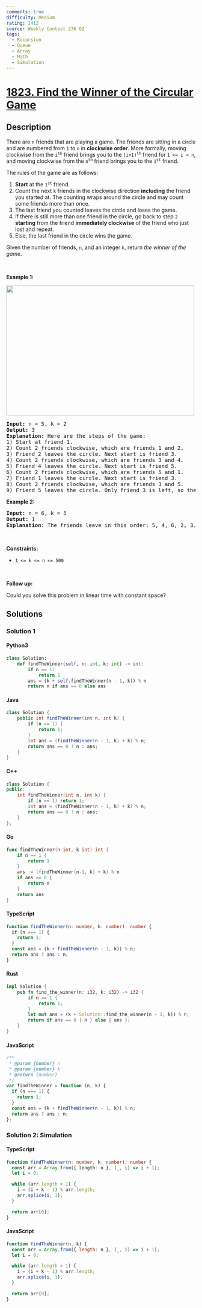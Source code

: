 ```yaml
---
comments: true
difficulty: Medium
rating: 1412
source: Weekly Contest 236 Q2
tags:
  - Recursion
  - Queue
  - Array
  - Math
  - Simulation
---
```


<!-- problem:start -->

# [1823. Find the Winner of the Circular Game](https://leetcode.com/problems/find-the-winner-of-the-circular-game)

## Description

<!-- description:start -->

<p>There are <code>n</code> friends that are playing a game. The friends are sitting in a circle and are numbered from <code>1</code> to <code>n</code> in <strong>clockwise order</strong>. More formally, moving clockwise from the <code>i<sup>th</sup></code> friend brings you to the <code>(i+1)<sup>th</sup></code> friend for <code>1 &lt;= i &lt; n</code>, and moving clockwise from the <code>n<sup>th</sup></code> friend brings you to the <code>1<sup>st</sup></code> friend.</p>

<p>The rules of the game are as follows:</p>

<ol>
	<li><strong>Start</strong> at the <code>1<sup>st</sup></code> friend.</li>
	<li>Count the next <code>k</code> friends in the clockwise direction <strong>including</strong> the friend you started at. The counting wraps around the circle and may count some friends more than once.</li>
	<li>The last friend you counted leaves the circle and loses the game.</li>
	<li>If there is still more than one friend in the circle, go back to step <code>2</code> <strong>starting</strong> from the friend <strong>immediately clockwise</strong> of the friend who just lost and repeat.</li>
	<li>Else, the last friend in the circle wins the game.</li>
</ol>

<p>Given the number of friends, <code>n</code>, and an integer <code>k</code>, return <em>the winner of the game</em>.</p>

<p>&nbsp;</p>
<p><strong class="example">Example 1:</strong></p>
<img alt="" src="https://fastly.jsdelivr.net/gh/doocs/leetcode@main/solution/1800-1899/1823.Find%20the%20Winner%20of%20the%20Circular%20Game/images/ic234-q2-ex11.png" style="width: 500px; height: 345px;" />
<pre>
<strong>Input:</strong> n = 5, k = 2
<strong>Output:</strong> 3
<strong>Explanation:</strong> Here are the steps of the game:
1) Start at friend 1.
2) Count 2 friends clockwise, which are friends 1 and 2.
3) Friend 2 leaves the circle. Next start is friend 3.
4) Count 2 friends clockwise, which are friends 3 and 4.
5) Friend 4 leaves the circle. Next start is friend 5.
6) Count 2 friends clockwise, which are friends 5 and 1.
7) Friend 1 leaves the circle. Next start is friend 3.
8) Count 2 friends clockwise, which are friends 3 and 5.
9) Friend 5 leaves the circle. Only friend 3 is left, so they are the winner.</pre>

<p><strong class="example">Example 2:</strong></p>

<pre>
<strong>Input:</strong> n = 6, k = 5
<strong>Output:</strong> 1
<strong>Explanation:</strong> The friends leave in this order: 5, 4, 6, 2, 3. The winner is friend 1.
</pre>

<p>&nbsp;</p>
<p><strong>Constraints:</strong></p>

<ul>
	<li><code>1 &lt;= k &lt;= n &lt;= 500</code></li>
</ul>

<p>&nbsp;</p>
<p><strong>Follow up:</strong></p>

<p>Could you solve this problem in linear time with constant space?</p>

<!-- description:end -->

## Solutions

<!-- solution:start -->

### Solution 1

<!-- tabs:start -->

#### Python3

```python
class Solution:
    def findTheWinner(self, n: int, k: int) -> int:
        if n == 1:
            return 1
        ans = (k + self.findTheWinner(n - 1, k)) % n
        return n if ans == 0 else ans
```

#### Java

```java
class Solution {
    public int findTheWinner(int n, int k) {
        if (n == 1) {
            return 1;
        }
        int ans = (findTheWinner(n - 1, k) + k) % n;
        return ans == 0 ? n : ans;
    }
}
```

#### C++

```cpp
class Solution {
public:
    int findTheWinner(int n, int k) {
        if (n == 1) return 1;
        int ans = (findTheWinner(n - 1, k) + k) % n;
        return ans == 0 ? n : ans;
    }
};
```

#### Go

```go
func findTheWinner(n int, k int) int {
	if n == 1 {
		return 1
	}
	ans := (findTheWinner(n-1, k) + k) % n
	if ans == 0 {
		return n
	}
	return ans
}
```

#### TypeScript

```ts
function findTheWinner(n: number, k: number): number {
  if (n === 1) {
    return 1;
  }
  const ans = (k + findTheWinner(n - 1, k)) % n;
  return ans ? ans : n;
}
```

#### Rust

```rust
impl Solution {
    pub fn find_the_winner(n: i32, k: i32) -> i32 {
        if n == 1 {
            return 1;
        }
        let mut ans = (k + Solution::find_the_winner(n - 1, k)) % n;
        return if ans == 0 { n } else { ans };
    }
}
```

#### JavaScript

```js
/**
 * @param {number} n
 * @param {number} k
 * @return {number}
 */
var findTheWinner = function (n, k) {
  if (n === 1) {
    return 1;
  }
  const ans = (k + findTheWinner(n - 1, k)) % n;
  return ans ? ans : n;
};
```

<!-- tabs:end -->

<!-- solution:end -->

<!-- solution:start -->

### Solution 2: Simulation

<!-- tabs:start -->

#### TypeScript

```ts
function findTheWinner(n: number, k: number): number {
  const arr = Array.from({ length: n }, (_, i) => i + 1);
  let i = 0;

  while (arr.length > 1) {
    i = (i + k - 1) % arr.length;
    arr.splice(i, 1);
  }

  return arr[0];
}
```

#### JavaScript

```js
function findTheWinner(n, k) {
  const arr = Array.from({ length: n }, (_, i) => i + 1);
  let i = 0;

  while (arr.length > 1) {
    i = (i + k - 1) % arr.length;
    arr.splice(i, 1);
  }

  return arr[0];
}
```

<!-- tabs:end -->

<!-- solution:end -->

<!-- problem:end -->
